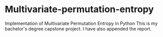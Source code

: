 # Multivariate-permutation-entropy
Implementation of Multivariate Permutation Entropy in Python
This is my bachelor's degree capstone project. I have also appended the report.
